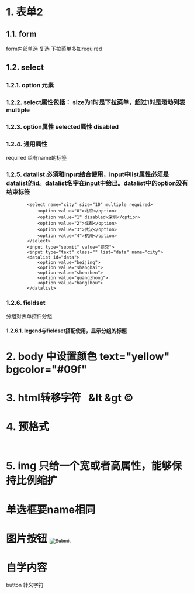 # 1. 表单2
## 1.1. form
form内部单选 复选 下拉菜单多加required
## 1.2. select
### 1.2.1. option 元素
### 1.2.2. select属性包括： size为1时是下拉菜单，超过1时是滚动列表 multiple 
### 1.2.3. option属性 selected属性 disabled
### 1.2.4. 通用属性
required 给有name的标签
### 1.2.5. datalist 必须和input结合使用，input中list属性必须是datalist的id。datalist名字在input中给出。datalist中的option没有结束标签
```
        <select name="city" size="10" multiple required>
            <option value="0">北京</option>
            <option value="1" disabled>深圳</option>
            <option value="2">成都</option>
            <option value="3">武汉</option>
            <option value="4">杭州</option>
        </select>
        <input type="submit" value="提交">
        <input type="text" class="" list="data" name="city">
        <datalist id="data">
            <option value="beijing">
            <option value="shanghai">
            <option value="shenzhen">
            <option value="guangzhong">
            <option value="hangzhou">
        </datalist>
```
### 1.2.6. fieldset 
分组对表单控件分组
#### 1.2.6.1. legend与fieldset搭配使用，显示分组的标题
# 2. body 中设置颜色 text="yellow" bgcolor="#09f"
# 3. html转移字符 &nbsp; &lt &gt &copy;
# 4. 预格式 <pre></pre>
# 5. img 只给一个宽或者高属性，能够保持比例缩扩
# 单选框要name相同
# 图片按钮 <input type="image" src="./">
# 自学内容
button 
转义字符